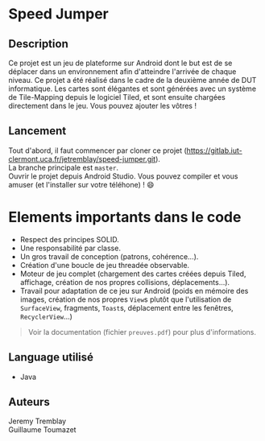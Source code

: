 # Speed Jumper

## Description

Ce projet est un jeu de plateforme sur Android dont le but est de se déplacer dans un environnement afin d'atteindre l'arrivée de chaque niveau. Ce projet a été réalisé dans le cadre de la deuxième année de DUT informatique. Les cartes sont élégantes et sont générées avec un système de Tile-Mapping depuis le logiciel Tiled, et sont ensuite chargées directement dans le jeu. Vous pouvez ajouter les vôtres !

## Lancement

Tout d'abord, il faut commencer par cloner ce projet (https://gitlab.iut-clermont.uca.fr/jetremblay/speed-jumper.git).  
La branche principale est `master`.  
Ouvrir le projet depuis Android Studio. Vous pouvez compiler et vous amuser (et l'installer sur votre téléhone) ! 😄

# Elements importants dans le code
* Respect des principes SOLID.
* Une responsabilité par classe.
* Un gros travail de conception (patrons, cohérence...).
* Création d'une boucle de jeu threadée observable.
* Moteur de jeu complet (chargement des cartes créées depuis Tiled, affichage, création de nos propres collisions, déplacements...).
* Travail pour adaptation de ce jeu sur Android (poids en mémoire des images, création de nos propres `View`s plutôt que l'utilisation de `SurfaceView`, fragments, `Toast`s, déplacement entre les fenêtres, `RecyclerView`...)

> Voir la documentation (fichier `preuves.pdf`) pour plus d'informations.

## Language utilisé
* Java

## Auteurs

Jeremy Tremblay  
Guillaume Toumazet
